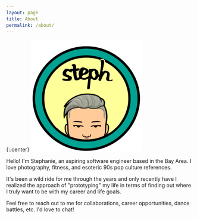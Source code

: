 ```yaml
---
layout: page
title: About
permalink: /about/
---
```

{:.center}
<img src="/assets/me-logo.png" width="300" height="300" />


Hello! I'm Stephanie, an aspiring software engineer based in the Bay Area.
I love photography, fitness, and esoteric 90s pop culture references.

It's been a wild ride for me through the years and only recently have I realized
the approach of "prototyping" my life in terms of finding out where I truly want
to be with my career and life goals.

Feel free to reach out to me for collaborations, career opportunities, dance battles, etc.
I'd love to chat!
